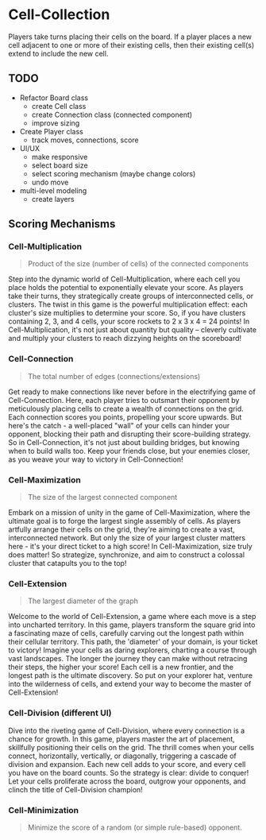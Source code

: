 # Cell-Collection

Players take turns placing their cells on the board. If a player places a new cell adjacent to one or more of their existing cells, then their existing cell(s) extend to include the new cell. 

## TODO
* Refactor Board class
    * create Cell class
    * create Connection class (connected component)
    * improve sizing
* Create Player class
    * track moves, connections, score
* UI/UX
    * make responsive
    * select board size
    * select scoring mechanism (maybe change colors)
    * undo move
* multi-level modeling
    * create layers
    

## Scoring Mechanisms


### Cell-Multiplication
>Product of the size (number of cells) of the connected components

Step into the dynamic world of Cell-Multiplication, where each cell you place holds the potential to exponentially elevate your score. As players take their turns, they strategically create groups of interconnected cells, or clusters. The twist in this game is the powerful multiplication effect: each cluster's size multiplies to determine your score. So, if you have clusters containing 2, 3, and 4 cells, your score rockets to 2 x 3 x 4 = 24 points! In Cell-Multiplication, it's not just about quantity but quality – cleverly cultivate and multiply your clusters to reach dizzying heights on the scoreboard!


### Cell-Connection
>The total number of edges (connections/extensions)

Get ready to make connections like never before in the electrifying game of Cell-Connection. Here, each player tries to outsmart their opponent by meticulously placing cells to create a wealth of connections on the grid. Each connection scores you points, propelling your score upwards. But here's the catch - a well-placed "wall" of your cells can hinder your opponent, blocking their path and disrupting their score-building strategy. So in Cell-Connection, it's not just about building bridges, but knowing when to build walls too. Keep your friends close, but your enemies closer, as you weave your way to victory in Cell-Connection!


### Cell-Maximization
>The size of the largest connected component

Embark on a mission of unity in the game of Cell-Maximization, where the ultimate goal is to forge the largest single assembly of cells. As players artfully arrange their cells on the grid, they're aiming to create a vast, interconnected network. But only the size of your largest cluster matters here - it's your direct ticket to a high score! In Cell-Maximization, size truly does matter! So strategize, synchronize, and aim to construct a colossal cluster that catapults you to the top!

### Cell-Extension
>The largest diameter of the graph

Welcome to the world of Cell-Extension, a game where each move is a step into uncharted territory. In this game, players transform the square grid into a fascinating maze of cells, carefully carving out the longest path within their cellular territory. This path, the 'diameter' of your domain, is your ticket to victory! Imagine your cells as daring explorers, charting a course through vast landscapes. The longer the journey they can make without retracing their steps, the higher your score! Each cell is a new frontier, and the longest path is the ultimate discovery. So put on your explorer hat, venture into the wilderness of cells, and extend your way to become the master of Cell-Extension!

### Cell-Division (different UI)
Dive into the riveting game of Cell-Division, where every connection is a chance for growth. In this game, players master the art of placement, skillfully positioning their cells on the grid. The thrill comes when your cells connect, horizontally, vertically, or diagonally, triggering a cascade of division and expansion. Each new cell adds to your score, and every cell you have on the board counts. So the strategy is clear: divide to conquer! Let your cells proliferate across the board, outgrow your opponents, and clinch the title of Cell-Division champion!


### Cell-Minimization
>Minimize the score of a random (or simple rule-based) opponent.